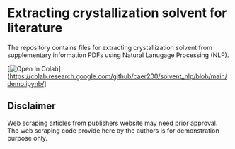 # Extracting crystallization solvent for literature
The repository contains files for extracting crystallization solvent from supplementary information PDFs using Natural Lanugage Processing (NLP).

[![Open In Colab](https://colab.research.google.com/assets/colab-badge.svg)](https://colab.research.google.com/github/caer200/solvent_nlp/blob/main/demo.ipynb/]


## Disclaimer
Web scraping articles from publishers website may need prior approval. The web scraping code provide here by the authors is for demonstration purpose only.
